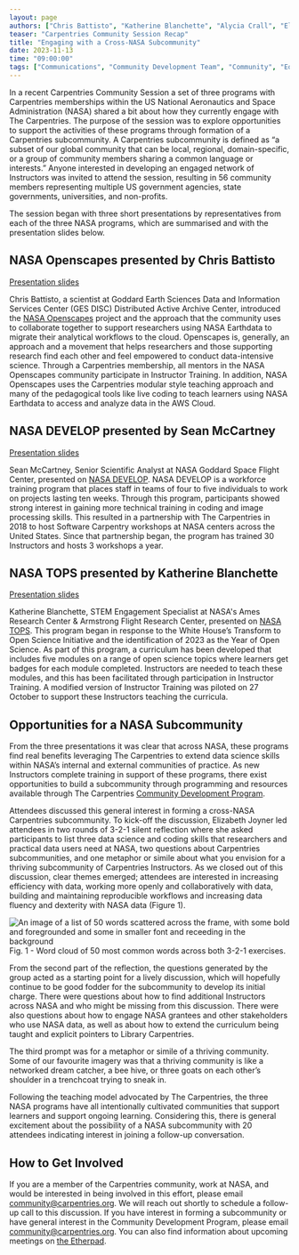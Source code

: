 ```yaml
---
layout: page
authors: ["Chris Battisto", "Katherine Blanchette", "Alycia Crall", "Elizabeth Joyner", "Julie Lowndes", "Sean McCartney", "Erin Robinson", "Kenton Ross"]
teaser: "Carpentries Community Session Recap"
title: "Engaging with a Cross-NASA Subcommunity"
date: 2023-11-13
time: "09:00:00"
tags: ["Communications", "Community Development Team", "Community", "Equity and Inclusion"]
---
```


In a recent Carpentries Community Session a set of three programs with Carpentries memberships within the US National Aeronautics and Space Administration (NASA) shared a bit about how they currently engage with The Carpentries. The purpose of the session was to explore opportunities to support the activities of these programs through formation of a Carpentries subcommunity. A Carpentries subcommunity is defined as “a subset of our global community that can be local, regional, domain-specific, or a group of community members sharing a common language or interests.” 
Anyone interested in developing an engaged network of Instructors was invited to attend the session, resulting in 56 community members representing multiple US government agencies, state governments, universities, and non-profits. 

The session began with three short presentations by representatives from each of the three NASA programs, which are summarised and with the presentation slides below.

## NASA Openscapes presented by Chris Battisto
[Presentation slides](https://docs.google.com/presentation/d/184kEc0s4Lsw_LhYe7PXPDUmVaZv0JaYGFsrm4bg1LeM/edit#slide=id.g287b9cf2de9_2_160)

Chris Battisto, a scientist at Goddard Earth Sciences Data and Information Services Center (GES DISC) Distributed Active Archive Center, introduced the [NASA Openscapes](https://nasa-openscapes.github.io/) project and the approach that the community uses to collaborate together to support researchers using NASA Earthdata to migrate their analytical workflows to the cloud. Openscapes is, generally, an approach and a movement that helps researchers and those supporting research find each other and feel empowered to conduct data-intensive science. Through a Carpentries membership, all mentors in the NASA Openscapes community participate in Instructor Training. In addition, NASA Openscapes uses the Carpentries modular style teaching approach and many of the pedagogical tools like live coding to teach learners using NASA Earthdata to access and analyze data in the AWS Cloud.

## NASA DEVELOP presented by Sean McCartney
[Presentation slides](https://docs.google.com/presentation/d/1HN0LJgusV82ferxsqcwbbsq3FPdQnRKx/edit#slide=id.p1)

Sean McCartney, Senior Scientific Analyst at NASA Goddard Space Flight Center, presented on [NASA DEVELOP](https://appliedsciences.nasa.gov/what-we-do/capacity-building/develop). NASA DEVELOP is a workforce training program that places staff in teams of four to five individuals to work on projects lasting ten weeks. Through this program, participants showed strong interest in gaining more technical training in coding and image processing skills. This resulted in a partnership with The Carpentries in 2018 to host Software Carpentry workshops at NASA centers across the United States. Since that partnership began, the program has trained 30 Instructors and hosts 3 workshops a year.

## NASA TOPS presented by Katherine Blanchette
[Presentation slides](https://docs.google.com/presentation/u/0/d/1MRXvbGS8anz3iUkdj3VJsU5tDf_F7oKOgPAGUeKvaC8/edit)

Katherine Blanchette, STEM Engagement Specialist at NASA's Ames Research Center & Armstrong Flight Research Center, presented on [NASA TOPS](https://nasa.github.io/Transform-to-Open-Science/). This program began in response to the White House’s Transform to Open Science Initiative and the identification of 2023 as the Year of Open Science. As part of this program, a curriculum has been developed that includes five modules on a range of open science topics where learners get badges for each module completed. Instructors are needed to teach these modules, and this has been facilitated through participation in Instructor Training. A modified version of Instructor Training was piloted on 27 October to support these Instructors teaching the curricula.

## Opportunities for a NASA Subcommunity
From the three presentations it was clear that across NASA, these programs find real benefits leveraging The Carpentries to extend data science skills within NASA’s internal and external communities of practice. As new Instructors complete training in support of these programs, there exist opportunities to build a subcommunity through programming and resources available through The Carpentries [Community Development Program](https://carpentries.org/blog/2022/02/building-sustaining-community/). 

Attendees discussed this general interest in forming a cross-NASA Carpentries subcommunity. To kick-off the discussion, Elizabeth Joyner led attendees in two rounds of 3-2-1 silent reflection where she asked participants to list three data science and coding skills that researchers and practical data users need at NASA, two questions about Carpentries subcommunities, and one metaphor or simile about what you envision for a thriving subcommunity of Carpentries Instructors. As we closed out of this discussion, clear themes emerged; attendees are interested in increasing efficiency with data, working more openly and collaboratively with data, building and maintaining reproducible workflows and increasing data fluency and dexterity with NASA data (Figure 1). 

![An image of a list of 50 words scattered across the frame, with some bold and foregrounded and some in smaller font and receeding in the background](/blog/2023/11/2023-11-13-nasa-subcommunity-session-wordcloud.png) 
Fig. 1 - Word cloud of 50 most common words across both 3-2-1 exercises.

From the second part of the reflection, the questions generated by the group acted as a starting point for a lively discussion, which will hopefully continue to be good fodder for the subcommunity to develop its initial charge. There were questions about how to find additional Instructors across NASA and who might be missing from this discussion. There were also questions about how to engage NASA grantees and other stakeholders who use NASA data, as well as about how to extend the curriculum being taught and explicit pointers to Library Carpentries. 

The third prompt was for a metaphor or simile of a thriving community. Some of our favourite imagery was that a thriving community is like a networked dream catcher, a bee hive, or three goats on each other’s shoulder in a trenchcoat trying to sneak in.

Following the teaching model advocated by The Carpentries, the three NASA programs have all intentionally cultivated communities that support learners and support ongoing learning. Considering this, there is general excitement about the possibility of a NASA subcommunity with 20 attendees indicating interest in joining a follow-up conversation. 

## How to Get Involved
If you are a member of the Carpentries community, work at NASA, and would be interested in being involved in this effort, please email [community@carpentries.org](mailto:community@carpentries.org). We will reach out shortly to schedule a follow-up call to this discussion. If you have interest in forming a subcommunity or have general interest in the Community Development Program, please email [community@carpentries.org](mailto:community@carpentries.org). You can also find information about upcoming meetings on [the Etherpad](https://pad.carpentries.org/community-development-program). 
